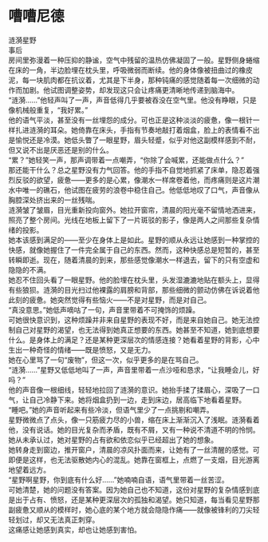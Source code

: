 # 嘈嘈尼德

涟漪星野  
事后  
房间里弥漫着一种压抑的静谧，空气中残留的温热仿佛凝固了一般。星野侧身蜷缩在床的一角，半边脸埋在枕头里，呼吸微弱而断续。他的身体像被扭曲过的橡皮泥，每一块肌肉都在抗议着，尤其是下半身，那种钝痛的感觉随着每一次细微的动作而加剧。他试图调整姿势，却发现这只会让疼痛更清晰地传递到脑海中。  
“涟漪……”他轻声叫了一声，声音低得几乎要被吞没在空气里。他没有睁眼，只是像机械般重复，“我好累。”  
他的语气平淡，甚至没有一丝埋怨的成分。可也正是这种淡淡的疲惫，像一根针一样扎进涟漪的耳朵。她倚靠在床头，手指有节奏地敲打着烟盒，脸上的表情看不出是愉悦还是冷漠。她低头瞥了一眼星野，眉头轻蹙，似乎对他这副模样感到不耐，但又说不出是厌恶还是别的什么。  
“累？”她轻笑一声，那声调带着一点嘲弄，“你除了会喊累，还能做点什么？”  
那还能干什么？总之星野没有力气回答。他的手指不自觉地抓紧了床单，隐忍着强烈反驳的欲望，疲惫——更多的是心累，像潮水一样席卷着他，而疼痛则是这片潮水中唯一的礁石，他试图在疲劳的浪卷中稳住自己。他低低地叹了口气，声音像从胸腔深处挤出来的一丝残喘。  
涟漪皱了皱眉，目光重新投向窗外。她拉开窗帘，清晨的阳光毫不留情地洒进来，照亮了整个房间。光线在地板上留下了一片斑驳的影子，像是两人之间那些复杂情绪的投影。  
她本该感到满足的——至少在身体上是如此。星野的顺从永远让她感到一种掌控的快感，就像她握住了一件完全属于自己的东西。然而，这种快感总是短暂的，甚至转瞬即逝。现在，随着清晨的到来，那些感觉像潮水一样退去，留下的只有空虚和隐隐的不满。  
她忍不住回头看了一眼星野。他的脸埋在枕头里，头发湿漉漉地贴在额头上，显得有些狼狈。涟漪的目光扫过他裸露的肩膀和背部，那些细微的颤动仿佛在诉说着他此刻的疲惫。她突然觉得有些恼火——不是对星野，而是对自己。  
“真没意思。”她低声嘀咕了一句，声音里带着不可掩饰的烦躁。  
可她很快意识到，这种烦躁并非来自星野的表现不好，而是来自她自己。她无法控制自己对星野的渴望，也无法得到她真正想要的东西。她甚至不知道，她到底想要什么。是身体上的满足？还是某种更深层次的情感连接？她看着星野的背影，心中生出一种奇怪的情绪——既是愤怒，又是无力。  
她在心里骂了一句“废物”，但这一次，似乎更多的是在骂自己。  
“涟漪……”星野又低低地叫了一声，声音里带着一点沙哑和恳求，“让我睡会儿，好吗？”  
他的声音像一根细线，轻轻地拉回了涟漪的意识。她抬手揉了揉眉心，深吸了一口气，让自己冷静下来。她将烟盒扔到一边，走到床边，居高临下地看着星野。  
“睡吧。”她的声音听起来有些冷淡，但语气里少了一点挑剔和嘲弄。  
星野微微点了点头，像一只筋疲力尽的小兽，缩在床上渐渐沉入了浅眠。涟漪看着他，没有说话。她的目光复杂而矛盾，既有不屑，又有一种说不清道不明的怜悯。她从未承认过，她对星野的占有欲和依恋似乎已经超出了她的想象。  
她转身走到窗边，推开窗户，清晨的凉风扑面而来，让她有了一丝清醒的感觉。可即便是这样，也无法驱散她内心的混乱。她靠在窗框上，点燃了一支烟，目光游离地望着远方。  
“星野啊星野，你到底有什么好……”她喃喃自语，语气里带着一丝苦涩。  
可她清楚，她的问题没有答案。因为她自己也不知道，这份对星野的复杂情感到底是出于占有、愤怒，还是某种更深层次的孤独和渴望。她只知道，每当看见星野那副疲惫又顺从的模样时，她心底的某个地方就会隐隐作痛——就像被锋利的刀尖轻轻划过，却又无法真正刺穿。  
这痛感让她感到真实，却也让她感到害怕。
